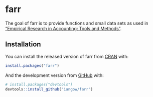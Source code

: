 
<!-- README.md is generated from README.Rmd. Please edit that file -->

# farr

<!-- badges: start -->

<!-- badges: end -->

The goal of farr is to provide functions and small data sets as used in
[“Empirical Research in Accounting: Tools and
Methods”](https://iangow.github.io/far_book/).

## Installation

You can install the released version of farr from
[CRAN](https://CRAN.R-project.org) with:

``` r
install.packages("farr")
```

And the development version from [GitHub](https://github.com/) with:

``` r
# install.packages("devtools")
devtools::install_github("iangow/farr")
```
